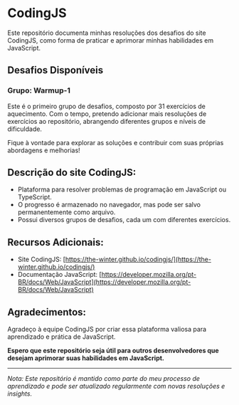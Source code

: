 # CodingJS
Este repositório documenta minhas resoluções dos desafios do site CodingJS, como forma de praticar e aprimorar minhas habilidades em JavaScript.

## Desafios Disponíveis
### Grupo: Warmup-1
Este é o primeiro grupo de desafios, composto por 31 exercícios de aquecimento. Com o tempo, pretendo adicionar mais resoluções de exercícios ao repositório, abrangendo diferentes grupos e níveis de dificuldade.

Fique à vontade para explorar as soluções e contribuir com suas próprias abordagens e melhorias!

## **Descrição do site CodingJS:**

* Plataforma para resolver problemas de programação em JavaScript ou TypeScript.
* O progresso é armazenado no navegador, mas pode ser salvo permanentemente como arquivo.
* Possui diversos grupos de desafios, cada um com diferentes exercícios.

## **Recursos Adicionais:**

* Site CodingJS: [https://the-winter.github.io/codingjs/](https://the-winter.github.io/codingjs/)
* Documentação JavaScript: [https://developer.mozilla.org/pt-BR/docs/Web/JavaScript](https://developer.mozilla.org/pt-BR/docs/Web/JavaScript)
  
## **Agradecimentos:**

Agradeço à equipe CodingJS por criar essa plataforma valiosa para aprendizado e prática de JavaScript.

**Espero que este repositório seja útil para outros desenvolvedores que desejam aprimorar suas habilidades em JavaScript.**

--- 

*Nota: Este repositório é mantido como parte do meu processo de aprendizado e pode ser atualizado regularmente com novas resoluções e insights.*

